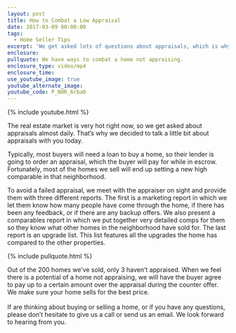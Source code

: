 ```yaml
---
layout: post
title: How to Combat a Low Appraisal
date: 2017-03-09 00:00:00
tags:
  - Home Seller Tips
excerpt: 'We get asked lots of questions about appraisals, which is why we wanted to go over some basics with you today.'
enclosure:
pullquote: We have ways to combat a home not appraising.
enclosure_type: video/mp4
enclosure_time:
use_youtube_image: true
youtube_alternate_image:
youtube_code: P_N8R_6rba0
---
```



{% include youtube.html %}

The real estate market is very hot right now, so we get asked about appraisals almost daily. That’s why we decided to talk a little bit about appraisals with you today.

Typically, most buyers will need a loan to buy a home, so their lender is going to order an appraisal, which the buyer will pay for while in escrow. Fortunately, most of the homes we sell will end up setting a new high comparable in that neighborhood.

To avoid a failed appraisal, we meet with the appraiser on sight and provide them with three different reports. The first is a marketing report in which we let them know how many people have come through the home, if there has been any feedback, or if there are any backup offers. We also present a comparables report in which we put together very detailed comps for them so they know what other homes in the neighborhood have sold for. The last report is an upgrade list. This list features all the upgrades the home has compared to the other properties.

{% include pullquote.html %}

Out of the 200 homes we’ve sold, only 3 haven’t appraised. When we feel there is a potential of a home not appraising, we will have the buyer agree to pay up to a certain amount over the appraisal during the counter offer. We make sure your home sells for the best price.
<br>
<br>If are thinking about buying or selling a home, or if you have any questions, please don’t hesitate to give us a call or send us an email. We look forward to hearing from you.
